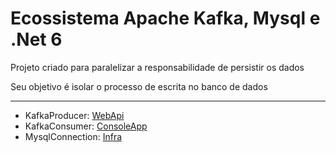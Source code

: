 # Ecossistema Apache Kafka, Mysql e .Net 6

Projeto criado para paralelizar a responsabilidade de persistir os dados

Seu objetivo é isolar o processo de escrita no banco de dados

---

 - KafkaProducer: [WebApi](https://github.com/eduardoworrel/Ecossistema_Kafka_mysql_dotnet6/tree/main/WebApi)
 - KafkaConsumer: [ConsoleApp](https://github.com/eduardoworrel/Ecossistema_Kafka_mysql_dotnet6/tree/main/ConsoleApp)
 - MysqlConnection: [Infra](https://github.com/eduardoworrel/Ecossistema_Kafka_mysql_dotnet6/tree/main/Infra)

